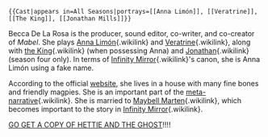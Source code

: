 ```{=mediawiki}
{{Cast|appears in=All Seasons|portrays=[[Anna Limón]], [[Veratrine]], [[The King]], [[Jonathan Mills]]}}
```
Becca De La Rosa is the producer, sound editor, co-writer, and
co-creator of *Mabel*. She plays [Anna
Limón](Anna_Limón "Anna Limón"){.wikilink} and
[Veratrine](Veratrine "Veratrine"){.wikilink}, along with [the
King](the_King "the King"){.wikilink} (when possessing Anna) and
[Jonathan](Jonathan_Mills "Jonathan"){.wikilink} (season four only). In
terms of [Infinity
Mirror](Infinity_Mirror "Infinity Mirror"){.wikilink}\'s canon, she is
Anna Limón using a fake name.

According to the official [website](https://mabelpodcast.com/about-2),
she lives in a house with many fine bones and friendly magpies. She is
an important part of the
[meta-narrative](meta-narrative "meta-narrative"){.wikilink}. She is
married to [Maybell Marten](Maybell_Marten "Maybell Marten"){.wikilink},
which becomes important to the story in [Infinity
Mirror](Infinity_Mirror "Infinity Mirror"){.wikilink}.

[GO GET A COPY OF HETTIE AND THE
GHOST](https://www.cantrappress.com/shop/p/hettie-and-the-ghost-paperback-edition-pre-order)!!!!
